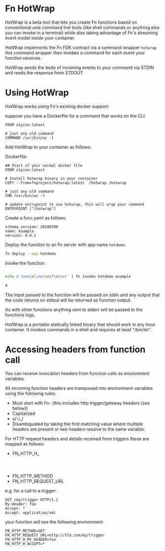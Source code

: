 # Fn HotWrap

HotWrap is a beta tool that lets you create Fn functions based on conventional unix command line tools  (like shell commands or anything else you can invoke in a terminal) while also taking advantage of Fn's streaming event model inside your container.
 

HotWrap implements the Fn FDK contract via a command wrapper `hotwrap` this command wrapper then invokes a command for each event your function receives. 

HotWrap sends the body of incoming events to your command via STDIN and reads the response from STDOUT 

# Using HotWrap 

HotWrap works using Fn's existing docker support:  


suppose you have a Dockerfile for a command that works on the CLI: 

```
FROM alpine:latest

# just any old command 
COMMAND /usr/bin/wc -l   

```



Add HotWrap to your container as follows: 

Dockerfile:
```
## Start of your normal docker file 
FROM alpine:latest

# Install hotwrap binary in your container 
COPY --from=fnproject/hotwrap:latest  /hotwrap /hotwrap 

# just any old command 
CMD /usr/bin/wc -l   

# update entrypoint to use hotwrap, this will wrap your command 
ENTRYPOINT ["/hotwrap"]
```

Create a func.yaml as follows: 
```
schema_version: 20180708
name: example
version: 0.0.1
```

Deploy the function to an Fn server with app name `hotdemo`: 

```bash
fn deploy --app hotdemo

```

Invoke the function: 


```bash

echo $'some\nlines\nof\ntext' | fn invoke hotdemo example 

4
```
 
The Input passed to the function will be passed on stdin and any output that the code returns on stdout will be returned as function output. 

As with other functions anything sent to stderr will be passed to the functions logs. 

HotWrap is a portable  statically linked binary that should work in any linux container.  It invokes commands in a shell and requires at least "/bin/sh". 
 
 
 # Accessing headers from function call 
 
 You can receive invocation headers from function calls as environment variables. 
 
 All incoming function headers are transposed into environment variables using the following rules: 
 
 * Must start with Fn- (this includes http trigger/gateway headers (see below))
 * Capitalized 
 * s/-/_/ 
 * Disambiguated by taking the first matching value where multiple headers are present or two headers resolve to the same variable. 
 

 For HTTP request headers and details received from triggers these are mapped as follows: 
 
 * FN_HTTP_H_<Header Name> 
 * FN_HTTP_METHOD 
 * FN_HTTP_REQUEST_URL
 
 e.g. for a call to a trigger: 
 
 ```
 GET /my/trigger HTTP/1.1 
 My-Header: foo 
 Accept: * 
 Accept: application/xml 

```

your function will see the following environment: 

```
FN_HTTP_METHOD=GET
FN_HTTP_REQUEST_URL=http://tld.com/my/trigger
FN_HTTP_H_MY_HEADER=foo
FN_HTTP_H_ACCEPT=*

``` 
